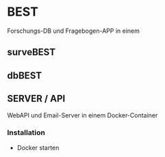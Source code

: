# BEST
Forschungs-DB und Fragebogen-APP in einem

## surveBEST


## dbBEST


## SERVER / API

WebAPI und Email-Server in einem Docker-Container

### Installation

- Docker starten


